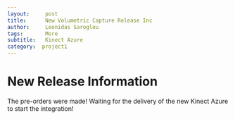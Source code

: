 ```yaml
---
layout:     post
title:      New Volumetric Capture Release Inc
author:     Leonidas Saroglou
tags: 		More
subtitle:  	Kinect Azure
category:  project1
---
```

<!-- Start Writing Below in Markdown -->

# New Release Information
The pre-orders were made! Waiting for the delivery of the new Kinect Azure to start the integration!